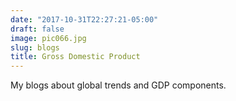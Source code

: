 ```yaml
---
date: "2017-10-31T22:27:21-05:00"
draft: false
image: pic066.jpg
slug: blogs
title: Gross Domestic Product
---
```


My blogs about global trends and GDP components.
